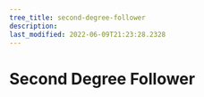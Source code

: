 ```yaml
---
tree_title: second-degree-follower
description: 
last_modified: 2022-06-09T21:23:28.2328
---
```


# Second Degree Follower
